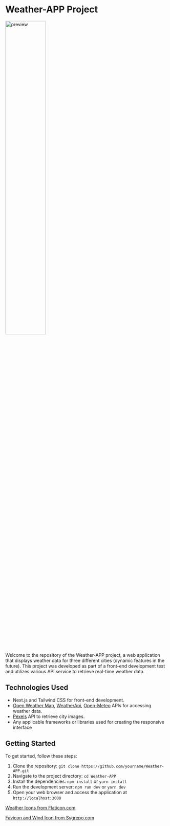 # Weather-APP Project

<img alt="preview" width='50%' align="center" src="https://okazakee-dev-storage.s3.eu-west-3.amazonaws.com/Projs+random+imgs/weatherApp.png" />

Welcome to the repository of the Weather-APP project, a web application that displays weather data for three different cities (dynamic features in the future). This project was developed as part of a front-end development test and utilizes various API service to retrieve real-time weather data.

## Technologies Used

- Next.js and Tailwind CSS for front-end development.
- [Open Weather Map](https://openweathermap.org/api), [WeatherApi](https://www.weatherapi.com/docs/), [Open-Meteo](https://open-meteo.com/en/docs) APIs for accessing weather data.
- [Pexels](https://www.pexels.com/api/) API to retrieve city images.
- Any applicable frameworks or libraries used for creating the responsive interface

## Getting Started

To get started, follow these steps:

1. Clone the repository: `git clone https://github.com/yourname/Weather-APP.git`
2. Navigate to the project directory: `cd Weather-APP`
3. Install the dependencies: `npm install` or `yarn install`
4. Run the development server: `npm run dev` or `yarn dev`
5. Open your web browser and access the application at `http://localhost:3000`

[Weather Icons from Flaticon.com](https://www.flaticon.com/packs/weather-97/)

[Favicon and Wind Icon from Svgrepo.com](https://www.svgrepo.com/)
